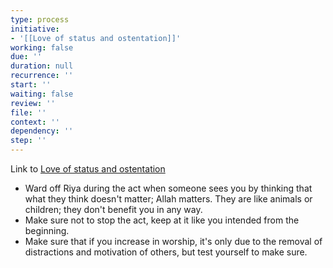 ```yaml
---
type: process
initiative:
- '[[Love of status and ostentation]]'
working: false
due: ''
duration: null
recurrence: ''
start: ''
waiting: false
review: ''
file: ''
context: ''
dependency: ''
step: ''
---
```


Link to [Love of status and ostentation](docs/sidebar1/Initiatives/bad%20traits/Love%20of%20status%20and%20ostentation.md)

* Ward off Riya during the act when someone sees you by thinking that what they think doesn't matter; Allah matters. They are like animals or children; they don't benefit you in any way.
* Make sure not to stop the act, keep at it like you intended from the beginning.
* Make sure that if you increase in worship, it's only due to the removal of distractions and motivation of others, but test yourself to make sure.